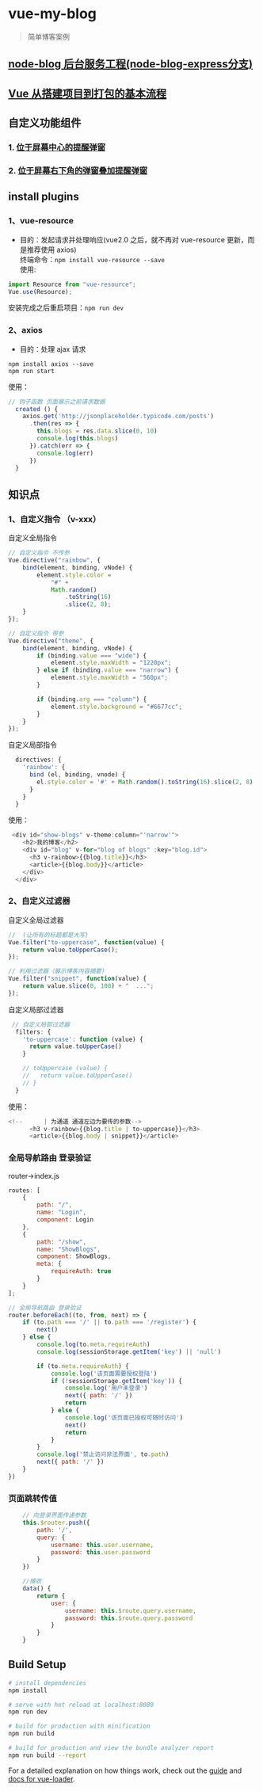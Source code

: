 # vue-my-blog

> 简单博客案例

## [node-blog 后台服务工程(node-blog-express分支)](https://github.com/szjzszjz/node-blog/tree/node-blog-express)

## [Vue 从搭建项目到打包的基本流程](http://note.youdao.com/noteshare?id=7d723b445de3c0bad26a6bd94f18483b&sub=953B8B7E4F1F405DA214CCCDC8672B08)

## 自定义功能组件
### 1. [位于屏幕中心的提醒弹窗](https://github.com/szjzszjz/vue-my-blog/tree/connect-mysql/src/common/alert)
### 2. [位于屏幕右下角的弹窗叠加提醒弹窗](https://github.com/szjzszjz/vue-my-blog/tree/connect-mysql/src/common/notification)

## install plugins

### 1、vue-resource

-   目的：发起请求并处理响应(vue2.0 之后，就不再对 vue-resource 更新，而是推荐使用 axios)  
    终端命令：`npm install vue-resource --save`  
    使用:

```javascript
import Resource from "vue-resource";
Vue.use(Resource);
```

安装完成之后重启项目：`npm run dev`

### 2、axios

-   目的：处理 ajax 请求

```text
npm install axios --save
npm run start
```

使用：

```js
// 钩子函数 页面展示之前请求数据
  created () {
    axios.get('http://jsonplaceholder.typicode.com/posts')
      .then(res => {
        this.blogs = res.data.slice(0, 10)
        console.log(this.blogs)
      }).catch(err => {
        console.log(err)
      })
  }
```

## 知识点

### 1、自定义指令 （v-xxx）

自定义全局指令

```js
// 自定义指令 不传参
Vue.directive("rainbow", {
    bind(element, binding, vNode) {
        element.style.color =
            "#" +
            Math.random()
                .toString(16)
                .slice(2, 8);
    }
});

// 自定义指令 带参
Vue.directive("theme", {
    bind(element, binding, vNode) {
        if (binding.value === "wide") {
            element.style.maxWidth = "1220px";
        } else if (binding.value === "narrow") {
            element.style.maxWidth = "560px";
        }

        if (binding.arg === "column") {
            element.style.background = "#6677cc";
        }
    }
});
```

自定义局部指令

```js
  directives: {
    'rainbow': {
      bind (el, binding, vnode) {
        el.style.color = '#' + Math.random().toString(16).slice(2, 8)
      }
    }
  }
```

使用：

```js
 <div id="show-blogs" v-theme:column="'narrow'">
    <h2>我的博客</h2>
    <div id="blog" v-for="blog of blogs" :key="blog.id">
      <h3 v-rainbow>{{blog.title}}</h3>
      <article>{{blog.body}}</article>
    </div>
  </div>
```

### 2、自定义过滤器

自定义全局过滤器

```js
//  (让所有的标题都是大写)
Vue.filter("to-uppercase", function(value) {
    return value.toUpperCase();
});

// 利用过滤器（展示博客内容摘要）
Vue.filter("snippet", function(value) {
    return value.slice(0, 100) + "  ...";
});
```

自定义局部过滤器

```js
 // 自定义局部过滤器
  filters: {
    'to-uppercase': function (value) {
      return value.toUpperCase()
    }

    // toUppercase (value) {
    //   return value.toUpperCase()
    // }
  }
```

使用：

```js
<!--      | 为通道 通道左边为要传的参数-->
      <h3 v-rainbow>{{blog.title | to-uppercase}}</h3>
      <article>{{blog.body | snippet}}</article>
```

### 全局导航路由 登录验证
router->index.js
```js
routes: [
    {
        path: "/",
        name: "Login",
        component: Login
    },
    {
        path: "/show",
        name: "ShowBlogs",
        component: ShowBlogs,
        meta: {
            requireAuth: true
        }
    }
];
```
```js
// 全局导航路由 登录验证
router.beforeEach((to, from, next) => {
    if (to.path === '/' || to.path === '/register') {
        next()
    } else {
        console.log(to.meta.requireAuth)
        console.log(sessionStorage.getItem('key') || 'null')

        if (to.meta.requireAuth) {
            console.log('该页面需要授权登陆')
            if (!sessionStorage.getItem('key')) {
                console.log('用户未登录')
                next({ path: '/' })
                return
            } else {
                console.log('该页面已授权可随时访问')
                next()
                return
            }
        }
        console.log('禁止访问非法界面', to.path)
        next({ path: '/' })
    }
})
```

### 页面跳转传值

```js
    // 向登录界面传递参数
    this.$router.push({
        path: '/',
        query: {
            username: this.user.username,
            password: this.user.password
        }
    })

    //接收
    data() {
        return {
            user: {
                username: this.$route.query.username,
                password: this.$route.query.password
            }
        }
    }
```

## Build Setup

```bash
# install dependencies
npm install

# serve with hot reload at localhost:8080
npm run dev

# build for production with minification
npm run build

# build for production and view the bundle analyzer report
npm run build --report
```

For a detailed explanation on how things work, check out the [guide](http://vuejs-templates.github.io/webpack/) and [docs for vue-loader](http://vuejs.github.io/vue-loader).
